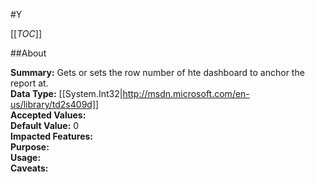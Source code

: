 #Y

[[_TOC_]]

##About

**Summary:**  Gets or sets the row number of hte dashboard to anchor the report at.   
**Data Type:** [[System.Int32|http://msdn.microsoft.com/en-us/library/td2s409d]]  
**Accepted Values:**   
**Default Value:** 0  
**Impacted Features:**   
**Purpose:**   
**Usage:**   
**Caveats:**   

